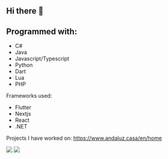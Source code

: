 ## Hi there 👋

## Programmed with:
- C#
- Java
- Javascript/Typescript
- Python
- Dart
- Lua
- PHP

Frameworks used:
- Flutter
- Nextjs
- React
- .NET

Projects I have worked on: https://www.andaluz.casa/en/home

<picture>
  <source
    srcset="https://github-readme-stats.vercel.app/api?username=janne022&show_icons=true&theme=dark"
    media="(prefers-color-scheme: dark)"
  />
  <source
    srcset="https://github-readme-stats.vercel.app/api?username=janne022&show_icons=true"
    media="(prefers-color-scheme: light), (prefers-color-scheme: no-preference)"
  />
  <img src="https://github-readme-stats.vercel.app/api?username=janne022&show_icons=true" />
<!-- languages used -->
  <source
    srcset="https://github-readme-stats.vercel.app/api/top-langs?username=janne022&show_icons=true&theme=dark"
    media="(prefers-color-scheme: dark)"
  />
  <source
    srcset="https://github-readme-stats.vercel.app/api/top-langs?username=janne022&show_icons=true"
    media="(prefers-color-scheme: light), (prefers-color-scheme: no-preference)"
  />
  <img src="https://github-readme-stats.vercel.app/api/top-langs?username=janne022&show_icons=true" />
</picture>


<!--
**janne022/janne022** is a ✨ _special_ ✨ repository because its `README.md` (this file) appears on your GitHub profile.

Here are some ideas to get you started:

- 🔭 I’m currently working on ...
- 🌱 I’m currently learning ...
- 👯 I’m looking to collaborate on ...
- 🤔 I’m looking for help with ...
- 💬 Ask me about ...
- 📫 How to reach me: ...
- 😄 Pronouns: ...
- ⚡ Fun fact: ...
-->
